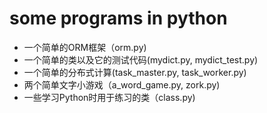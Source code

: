 # some programs in python

- 一个简单的ORM框架（orm.py)
- 一个简单的类以及它的测试代码(mydict.py, mydict_test.py)
- 一个简单的分布式计算(task_master.py, task_worker.py)
- 两个简单文字小游戏（a_word_game.py, zork.py)
- 一些学习Python时用于练习的类（class.py)
